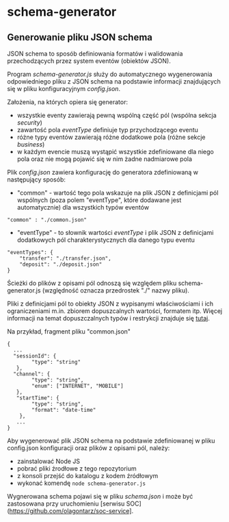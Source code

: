 # schema-generator


## Generowanie pliku JSON schema

JSON schema to sposób definiowania formatów i walidowania przechodzących przez system eventów (obiektów JSON).

Program *schema-generator.js* służy do automatycznego wygenerowania odpowiedniego pliku z JSON schema na podstawie informacji znajdujących się w pliku konfiguracyjnym *config.json*.

Założenia, na których opiera się generator:
* wszystkie eventy zawierają pewną wspólną część pól (wspólna sekcja *security*)
* zawartość pola *eventType* definiuje typ przychodzącego eventu
* różne typy eventów zawierają różne dodatkowe pola (różne sekcje *business*)
* w każdym evencie muszą wystąpić wszystkie zdefiniowane dla niego pola oraz nie mogą pojawić się w nim żadne nadmiarowe pola

Plik *config.json* zawiera konfigurację do generatora zdefiniowaną w następujący sposób:
* "common" - wartość tego pola wskazuje na plik JSON z definicjami pól wspólnych (poza polem "eventType", które dodawane jest automatycznie) dla wszystkich typów eventów
```
"common" : "./common.json"
```
* "eventType" - to słownik wartości *eventType* i plik JSON z definicjami dodatkowych pól charakterystycznych dla danego typu eventu
```
"eventTypes": {
    "transfer": "./transfer.json", 
    "deposit": "./deposit.json" 
}
```

Ścieżki do plików z opisami pól odnoszą się względem pliku schema-generator.js (względność oznacza przedrostek "./" nazwy pliku).


Pliki z definicjami pól to obiekty JSON z wypisanymi właściwościami i ich ograniczeniami m.in. zbiorem dopuszcalnych wartości, formatem itp. Więcej informacji na temat dopuszczalnych typów i restrykcji znajduje się [tutaj](https://cswr.github.io/JsonSchema/spec/basic_types/).

Na przykład, fragment pliku "common.json"
```
{
  ...
  "sessionId": {
        "type": "string"
   },
  "channel": {
        "type": "string",
        "enum": ["INTERNET", "MOBILE"]
   },
   "startTime": {
        "type": "string",
        "format": "date-time"
    },
   ...
}
```

Aby wygenerować plik JSON schema na podstawie zdefiniowanej w pliku config.json konfiguracji oraz plików z opisami pól, należy:
* zainstalować Node JS
* pobrać pliki źrodłowe z tego repozytorium
* z konsoli przejść do katalogu z kodem źródłowym
* wykonać komendę ```node schema-generator.js```

Wygnerowana schema pojawi się w pliku *schema.json* i może być zastosowana przy uruchomieniu [serwisu SOC](https://github.com/olagontarz/soc-service].
